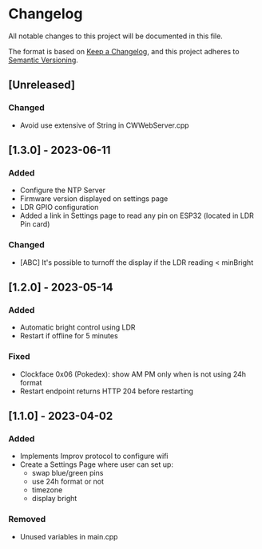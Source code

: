 # Changelog

All notable changes to this project will be documented in this file.

The format is based on [Keep a Changelog](https://keepachangelog.com/en/1.0.0/),
and this project adheres to [Semantic Versioning](https://semver.org/spec/v2.0.0.html).


## [Unreleased]

### Changed

- Avoid use extensive of String in CWWebServer.cpp


## [1.3.0] - 2023-06-11

### Added
- Configure the NTP Server
- Firmware version displayed on settings page
- LDR GPIO configuration
- Added a link in Settings page to read any pin on ESP32 (located in LDR Pin card)

### Changed

- [ABC] It's possible to turnoff the display if the LDR reading < minBright


## [1.2.0] - 2023-05-14

### Added

- Automatic bright control using LDR 
- Restart if offline for 5 minutes

### Fixed

- Clockface 0x06 (Pokedex): show AM PM only when is not using 24h format
- Restart endpoint returns HTTP 204 before restarting 


## [1.1.0] - 2023-04-02

### Added

- Implements Improv protocol to configure wifi
- Create a Settings Page where user can set up:
  - swap blue/green pins
  - use 24h format or not
  - timezone
  - display bright

### Removed

- Unused variables in main.cpp
